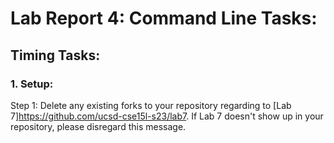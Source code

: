 # Lab Report 4: Command Line Tasks:

## Timing Tasks: 

### 1. Setup:

Step 1: Delete any existing forks to your repository regarding to [Lab 7]https://github.com/ucsd-cse15l-s23/lab7. If Lab 7 doesn't show up in your repository, please disregard this message. 

